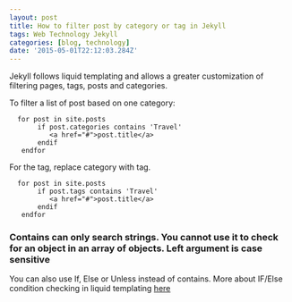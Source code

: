 ```yaml
---
layout: post
title: How to filter post by category or tag in Jekyll
tags: Web Technology Jekyll
categories: [blog, technology]
date: '2015-05-01T22:12:03.284Z'
---
```


Jekyll follows liquid templating and allows a greater customization of filtering pages, tags, posts and categories.

To filter a list of post based on one category:

```
  for post in site.posts
       if post.categories contains 'Travel'
          <a href="#">post.title</a>
       endif
   endfor
```

For the tag, replace category with tag.

```
  for post in site.posts
       if post.tags contains 'Travel'
          <a href="#">post.title</a>
       endif
   endfor
```

### Contains can only search strings. You cannot use it to check for an object in an array of objects. Left argument is case sensitive

You can also use If, Else or Unless instead of contains. More about IF/Else condition checking in liquid templating [here](https://github.com/Shopify/liquid/wiki/Liquid-for-Designers#if--else)
